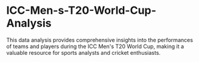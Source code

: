 # ICC-Men-s-T20-World-Cup-Analysis
This data analysis provides comprehensive insights into the performances of teams and players during the ICC Men's T20 World Cup, making it a valuable resource for sports analysts and cricket enthusiasts. ​
